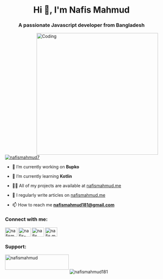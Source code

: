 <!-- [![MasterHead](https://1.bp.blogspot.com/-7A4WynwLsM...)] -->
<h1 align="center">Hi 👋, I'm Nafis Mahmud</h1>
<h3 align="center">A passionate Javascript developer from Bangladesh</h3>
<img align="right" alt="Coding" width="400" src="https://i.gifer.com/6tXM.gif">

<p align="left"> <a href="https://twitter.com/nafismahmud7" target="blank"><img src="https://img.shields.io/twitter/follow/nafismahmud7?logo=twitter&style=for-the-badge" alt="nafismahmud7" /></a> </p>

- 🔭 I’m currently working on **Bupko**

- 🌱 I’m currently learning **Kotlin**

- 👨‍💻 All of my projects are available at [nafismahmud.me](nafismahmud.me)

- 📝 I regularly write articles on [nafismahmud.me](nafismahmud.me)

- 📫 How to reach me **nafismahmud181@gmail.com**

<h3 align="left">Connect with me:</h3>
<p align="left">
<a href="https://twitter.com/nafismahmud7" target="blank"><img align="center" src="https://raw.githubusercontent.com/rahuldkjain/github-profile-readme-generator/master/src/images/icons/Social/twitter.svg" alt="nafismahmud7" height="30" width="40" /></a>
<a href="https://linkedin.com/in/nafis-mahmud-6a347020a" target="blank"><img align="center" src="https://raw.githubusercontent.com/rahuldkjain/github-profile-readme-generator/master/src/images/icons/Social/linked-in-alt.svg" alt="nafis-mahmud-6a347020a" height="30" width="40" /></a>
<a href="https://fb.com/nafis mahmud" target="blank"><img align="center" src="https://raw.githubusercontent.com/rahuldkjain/github-profile-readme-generator/master/src/images/icons/Social/facebook.svg" alt="nafis mahmud" height="30" width="40" /></a>
<a href="https://instagram.com/nafis.mahmud" target="blank"><img align="center" src="https://raw.githubusercontent.com/rahuldkjain/github-profile-readme-generator/master/src/images/icons/Social/instagram.svg" alt="nafis.mahmud" height="30" width="40" /></a>
</p>


<h3 align="left">Support:</h3>
<p><a href="https://www.buymeacoffee.com/nafismahmud"> <img align="left" src="https://cdn.buymeacoffee.com/buttons/v2/default-yellow.png" height="50" width="210" alt="nafismahmud" /></a></p><br><br>

<p><img align="center" src="https://github-readme-stats.vercel.app/api/top-langs?username=nafismahmud181&show_icons=true&locale=en&layout=compact" alt="nafismahmud181" /></p>
